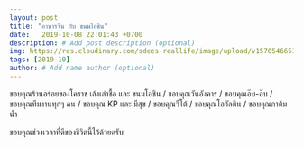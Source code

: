 ```yaml
---
layout: post
title: "อาหารจีน กับ ขนมโอชิน"
date:   2019-10-08 22:01:43 +0700
description: # Add post description (optional)
img: https://res.cloudinary.com/sdees-reallife/image/upload/v1570546651/line_1570500715911.jpg # Add image post (optional)
tags: [2019-10]
author: # Add name author (optional)
---
```

ขอบคุณร้านอร่อยของโคราช เล้งเล่าชื้อ และ ขนมโอชิน / ขอบคุณวันอังคาร / ขอบคุณอ๊บ-อ๊บ / ขอบคุณทีมงานทุกๆ คน / ขอบคุณ KP และ มีสุข / ขอบคุณวีโต้ / ขอบคุณโอวัลติน / ขอบคุณกาต้มน้ำ

<i class="fa fa-child" style="color:plum"></i>

ขอบคุณช่วงเวลาที่ดีของชีวิตนี้ไว้ด้วยครับ
